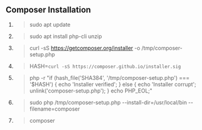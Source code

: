 ## Composer Installation

1. >sudo apt update

2. >sudo apt install php-cli unzip

3. >curl -sS https://getcomposer.org/installer -o /tmp/composer-setup.php 

4. >HASH=`curl -sS https://composer.github.io/installer.sig` 

5. >php -r "if (hash_file('SHA384', '/tmp/composer-setup.php') === '$HASH') { echo 'Installer verified'; } else { echo 'Installer corrupt'; unlink('composer-setup.php'); } echo PHP_EOL;" 

6. >sudo php /tmp/composer-setup.php --install-dir=/usr/local/bin --filename=composer

7. >composer